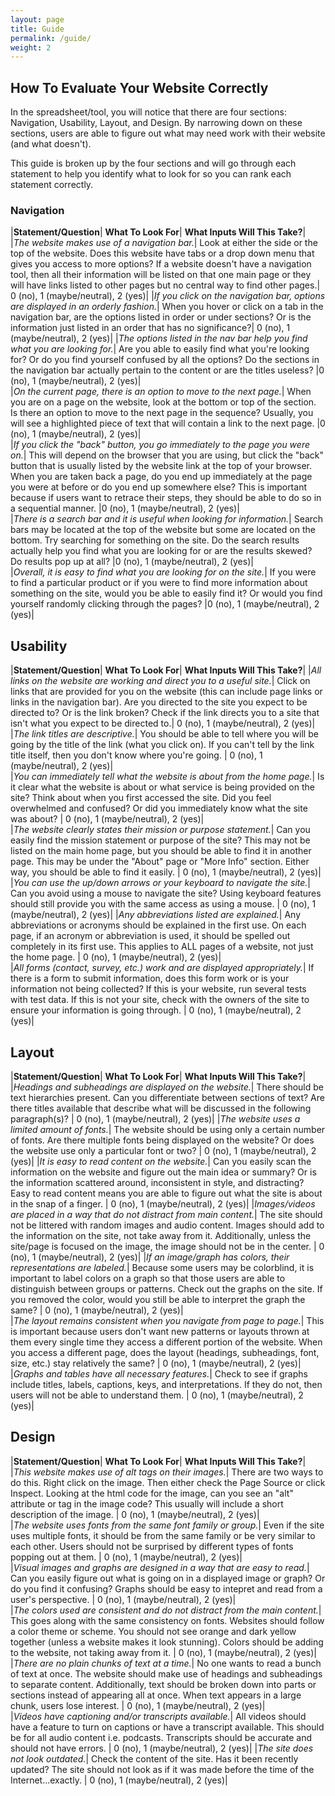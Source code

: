```yaml
---
layout: page
title: Guide
permalink: /guide/
weight: 2
---
```


## How To Evaluate Your Website Correctly

In the spreadsheet/tool, you will notice that there are four sections: Navigation, Usability, Layout, and Design. By narrowing down on these sections, users are able to figure out what may need work with their website (and what doesn't).

This guide is broken up by the four sections and will go through each statement to help you identify what to look for so you can rank each statement correctly.

### Navigation

|**Statement/Question**| **What To Look For**| **What Inputs Will This Take?**|
|*The website makes use of a navigation bar.*| Look at either the side or the top of the website. Does this website have tabs or a drop down menu that gives you access to more options? If a website doesn't have a navigation tool, then all their information will be listed on that one main page or they will have links listed to other pages but no central way to find other pages.| 0 (no), 1 (maybe/neutral), 2 (yes)|
|*If you click on the navigation bar, options are displayed in an orderly fashion.*| When you hover or click on a tab in the navigation bar, are the options listed in order or under sections? Or is the information just listed in an order that has no significance?| 0 (no), 1 (maybe/neutral), 2 (yes)|
|*The options listed in the nav bar help you find what you are looking for.*| Are you able to easily find what you're looking for? Or do you find yourself confused by all the options? Do the sections in the navigation bar actually pertain to the content or are the titles useless? |0 (no), 1 (maybe/neutral), 2 (yes)|					
|*On the current page, there is an option to move to the next page.*| When you are on a page on the website, look at the bottom or top of the section. Is there an option to move to the next page in the sequence? Usually, you will see a highlighted piece of text that will contain a link to the next page. |0 (no), 1 (maybe/neutral), 2 (yes)|					
|*If you click the "back" button, you go immediately to the page you were on.*| This will depend on the browser that you are using, but click the "back" button that is usually listed by the website link at the top of your browser. When you are taken back a page, do you end up immediately at the page you were at before or do you end up somewhere else? This is important because if users want to retrace their steps, they should be able to do so in a sequential manner. |0 (no), 1 (maybe/neutral), 2 (yes)|					
|*There is a search bar and it is useful when looking for information.*| Search bars may be located at the top of the website but some are located on the bottom. Try searching for something on the site. Do the search results actually help you find what you are looking for or are the results skewed? Do results pop up at all? |0 (no), 1 (maybe/neutral), 2 (yes)|					
|*Overall, it is easy to find what you are looking for on the site.*| If you were to find a particular product or if you were to find more information about something on the site, would you be able to easily find it? Or would you find yourself randomly clicking through the pages? |0 (no), 1 (maybe/neutral), 2 (yes)|		

## Usability

|**Statement/Question**| **What To Look For**| **What Inputs Will This Take?**|
|*All links on the website are working and direct you to a useful site.*| Click on links that are provided for you on the website (this can include page links or links in the navigation bar). Are you directed to the site you expect to be directed to? Or is the link broken? Check if the link directs you to a site that isn't what you expect to be directed to.| 0 (no), 1 (maybe/neutral), 2 (yes)|				
|*The link titles are descriptive.*| You should be able to tell where you will be going by the title of the link (what you click on). If you can't tell by the link title itself, then you don't know where you're going. | 0 (no), 1 (maybe/neutral), 2 (yes)|					
|*You can immediately tell what the website is about from the home page.*| Is it clear what the website is about or what service is being provided on the site? Think about when you first accessed the site. Did you feel overwhelmed and confused? Or did you immediately know what the site was about? | 0 (no), 1 (maybe/neutral), 2 (yes)|						
|*The website clearly states their mission or purpose statement.*| Can you easily find the mission statement or purpose of the site? This may not be listed on the main home page, but you should be able to find it in another page. This may be under the "About" page or "More Info" section. Either way, you should be able to find it easily. | 0 (no), 1 (maybe/neutral), 2 (yes)|
|*You can use the up/down arrows or your keyboard to navigate the site.*| Can you avoid using a mouse to navigate the site? Using keyboard features should still provide you with the same access as using a mouse. | 0 (no), 1 (maybe/neutral), 2 (yes)|
|*Any abbreviations listed are explained.*| Any abbreviations or acronyms should be explained in the first use. On each page, if an acronym or abbreviation is used, it should be spelled out completely in its first use. This applies to ALL pages of a website, not just the home page. | 0 (no), 1 (maybe/neutral), 2 (yes)|	
|*All forms (contact, survey, etc.) work and are displayed appropriately.*| If there is a form to submit information, does this form work or is your information not being collected? If this is your website, run several tests with test data. If this is not your site, check with the owners of the site to ensure your information is going through. | 0 (no), 1 (maybe/neutral), 2 (yes)|		

## Layout

|**Statement/Question**| **What To Look For**| **What Inputs Will This Take?**|
|*Headings and subheadings are displayed on the website.*| There should be text hierarchies present. Can you differentiate between sections of text? Are there titles available that describe what will be discussed in the following paragraph(s)? | 0 (no), 1 (maybe/neutral), 2 (yes)|
|*The website uses a limited amount of fonts.*| The website should be using only a certain number of fonts. Are there multiple fonts being displayed on the website? Or does the website use only a particular font or two? | 0 (no), 1 (maybe/neutral), 2 (yes)|
|*It is easy to read content on the website.*| Can you easily scan the information on the website and figure out the main idea or summary? Or is the information scattered around, inconsistent in style, and distracting? Easy to read content means you are able to figure out what the site is about in the snap of a finger. | 0 (no), 1 (maybe/neutral), 2 (yes)|
|*Images/videos are placed in a way that do not distract from main content.*|	The site should not be littered with random images and audio content. Images should add to the information on the site, not take away from it. Additionally, unless the site/page is focused on the image, the image should not be in the center. | 0 (no), 1 (maybe/neutral), 2 (yes)|	
|*If an image/graph has colors, their representations are labeled.*| Because some users may be colorblind, it is important to label colors on a graph so that those users are able to distinguish between groups or patterns. Check out the graphs on the site. If you removed the color, would you still be able to interpret the graph the same? | 0 (no), 1 (maybe/neutral), 2 (yes)|		
|*The layout remains consistent when you navigate from page to page.*| This is important because users don't want new patterns or layouts thrown at them every single time they access a different portion of the website. When you access a different page, does the layout (headings, subheadings, font, size, etc.) stay relatively the same? | 0 (no), 1 (maybe/neutral), 2 (yes)|
|*Graphs and tables have all necessary features.*| Check to see if graphs include titles, labels, captions, keys, and interpretations. If they do not, then users will not be able to understand them. | 0 (no), 1 (maybe/neutral), 2 (yes)|

## Design

|**Statement/Question**| **What To Look For**| **What Inputs Will This Take?**|
|*This website makes use of alt tags on their images.*| There are two ways to do this. Right click on the image. Then either check the Page Source or click Inspect. Looking at the html code for the image, can you see an "alt" attribute or tag in the image code? This usually will include a short description of the image. | 0 (no), 1 (maybe/neutral), 2 (yes)|				
|*The website uses fonts from the same font family or group.*| Even if the site uses multiple fonts, it should be from the same family or be very similar to each other. Users should not be surprised by different types of fonts popping out at them. | 0 (no), 1 (maybe/neutral), 2 (yes)|	
|*Visual images and graphs are designed in a way that are easy to read.*| Can you easily figure out what is going on in a displayed image or graph? Or do you find it confusing? Graphs should be easy to intepret and read from a user's perspective. | 0 (no), 1 (maybe/neutral), 2 (yes)|			
|*The colors used are consistent and do not distract from the main content.*| This goes along with the same consistency on fonts. Websites should follow a color theme or scheme. You should not see orange and dark yellow together (unless a website makes it look stunning). Colors should be adding to the website, not taking away from it. | 0 (no), 1 (maybe/neutral), 2 (yes)|			
|*There are no plain chunks of text at a time.*| No one wants to read a bunch of text at once. The website should make use of headings and subheadings to separate content. Additionally, text should be broken down into parts or sections instead of appearing all at once. When text appears in a large chunk, users lose interest. | 0 (no), 1 (maybe/neutral), 2 (yes)|	
|*Videos have captioning and/or transcripts available.*| All videos should have a feature to turn on captions or have a transcript available. This should be for all audio content i.e. podcasts. Transcripts should be accurate and should not have errors. | 0 (no), 1 (maybe/neutral), 2 (yes)|
|*The site does not look outdated.*| Check the content of the site. Has it been recently updated? The site should not look as if it was made before the time of the Internet...exactly. | 0 (no), 1 (maybe/neutral), 2 (yes)|	
